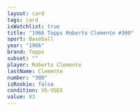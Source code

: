 ```yaml
---
layout: card
tags: card
isWatchlist: true
title: "1966 Topps Roberto Clemente #300"
sport: Baseball
year: "1966"
brand: Topps
subset: ""
player: Roberto Clemente
lastName: Clemente
number: "300"
isRookie: false
condition: VG-VGEX
value: 83
---
```

